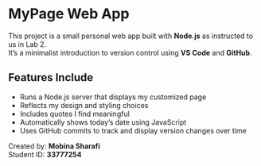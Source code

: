 # MyPage Web App

This project is a small personal web app built with **Node.js** as instructed to us in Lab 2.  
It’s a minimalist introduction to version control using **VS Code** and **GitHub**.

## Features Include 
- Runs a Node.js server that displays my customized page  
- Reflects my design and styling choices  
- Includes quotes I find meaningful  
- Automatically shows today’s date using JavaScript  
- Uses GitHub commits to track and display version changes over time  

Created by: **Mobina Sharafi**  
Student ID: **33777254**
